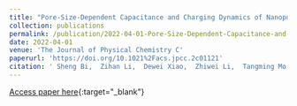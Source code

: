```yaml
---
title: "Pore-Size-Dependent Capacitance and Charging Dynamics of Nanoporous Carbons in Aqueous Electrolytes"
collection: publications
permalink: /publication/2022-04-01-Pore-Size-Dependent-Capacitance-and-Charging-Dynamics-of-Nanoporous-Carbons-in-Aqueous-Electrolytes
date: 2022-04-01
venue: 'The Journal of Physical Chemistry C'
paperurl: 'https://doi.org/10.1021%2Facs.jpcc.2c01121'
citation: ' Sheng Bi,  Zihan Li,  Dewei Xiao,  Zhiwei Li,  Tangming Mo,  Guang Feng,  Xiaogang Zhang, &quot;Pore-Size-Dependent Capacitance and Charging Dynamics of Nanoporous Carbons in Aqueous Electrolytes.&quot; The Journal of Physical Chemistry C, 2022.'
---
```

[Access paper here](https://doi.org/10.1021%2Facs.jpcc.2c01121){:target="_blank"}

